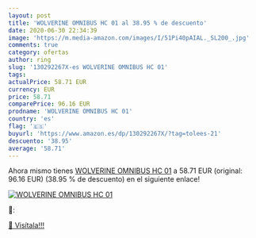 ```yaml
---
layout: post
title: 'WOLVERINE OMNIBUS HC 01 al 38.95 % de descuento'
date: 2020-06-30 22:34:39
image: 'https://m.media-amazon.com/images/I/51Pi40pAIAL._SL200_.jpg'
comments: true
category: ofertas
author: ring
slug: '130292267X-es WOLVERINE OMNIBUS HC 01'
tags: 
actualPrice: 58.71 EUR
currency: EUR
price: 58.71
comparePrice: 96.16 EUR
prodname: 'WOLVERINE OMNIBUS HC 01'
country: 'es'
flag: '🇪🇸'
buyurl: 'https://www.amazon.es/dp/130292267X/?tag=tolees-21'
descuento: '38.95'
average: '58.71'
---
```


Ahora mismo tienes [WOLVERINE OMNIBUS HC 01](https://www.amazon.es/dp/130292267X/?tag=tolees-21) a 58.71 EUR (original: 96.16 EUR) (38.95 %  de descuento) en el siguiente enlace!

[![WOLVERINE OMNIBUS HC 01](https://m.media-amazon.com/images/I/51Pi40pAIAL._SL200_.jpg)](https://www.amazon.es/dp/130292267X/?tag=tolees-21)

🔎:


[🛒 Visítala!!!](https://www.amazon.es/dp/130292267X/?tag=tolees-21)
